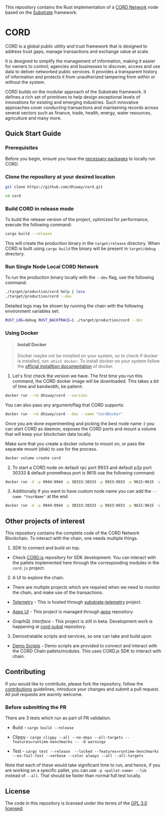 This repository contains the Rust implementation of a [CORD Network][cord-homepage] node based on the [Substrate][substrate-homepage] framework.

# CORD

CORD is a global public utility and trust framework that is designed to address trust gaps, manage transactions and exchange value at scale.

It is designed to simplify the management of information, making it easier for owners to control; agencies and businesses to discover, access and use data to deliver networked public services. It provides a transparent history of information and protects it from unauthorized tampering from within or without the system.

CORD builds on the modular approach of the Substrate framework. It defines a rich set of primitives to help design exceptional levels of innovations for existing and emerging industries. Such innovative approaches cover conducting transactions and maintaining records across several sectors such as finance, trade, health, energy, water resources, agriculture and many more.

## Quick Start Guide

### Prerequisites

Before you begin, ensure you have the [necessary packages](/docs/installation.md) to locally run CORD.

### Clone the repository at your desired location

```sh
git clone https://github.com/dhiway/cord.git

cd cord
```

### Build CORD in release mode

To build the release version of the project, optimized for performance, execute the following command:

```bash
cargo build --release
```

This will create the production binary in the `target/release` directory.
When CORD is built using `cargo build` the binary will be present in `target/debug` directory.

### Run Single Node Local CORD Network

To run the production binary locally with the `--dev` flag, use the following command:

```bash
./target/production/cord help | less
./target/production/cord --dev
```

Detailed logs may be shown by running the chain with the following environment variables set:

```bash
RUST_LOG=debug RUST_BACKTRACE=1 ./target/production/cord --dev
```

### Using Docker

> #### Install Docker
>
>  Docker maybe not be installed on your system, so to check if docker is installed, run: `which docker`. To install docker on your system follow the [official installtion documentation](https://docs.docker.com/engine/install/) of docker.


1. Let's first check the version we have. The first time you run this command, the CORD docker image will be downloaded. This takes a bit of time and bandwidth, be patient:

```bash
docker run --rm dhiway/cord --version
```

You can also pass any argument/flag that CORD supports:

```bash
docker run --rm dhiway/cord --dev --name "CordDocker"
```

Once you are done experimenting and picking the best node name :) you can start CORD as daemon, exposes the CORD ports and mount a volume that will keep your blockchain data locally.

Make sure that you create a docker volume to mount on, or pass the separate mount (disk) to use for the process.

```sh
docker volume create cord
```

2. To start a CORD node on default rpc port 9933 and default p2p port 30333 & default prometheus port is 9615 use the following command:

```bash
docker run -d -p 9944:9944 -p 30333:30333 -p 9933:9933 -p 9615:9615 -v cord:/data dhiway/cord:develop --dev --rpc-external --rpc-cors all
```

3. Additionally if you want to have custom node name you can add the `--name "YourName"` at the end

```bash
docker run -d -p 9944:9944 -p 30333:30333 -p 9933:9933 -p 9615:9615 -v cord:/data dhiway/cord --dev --rpc-external --rpc-cors all --name "CordDocker"
```


## Other projects of interest

This repository contains the complete code of the CORD Network Blockchain. To interact with the chain, one needs multiple things.

1. SDK to connect and build on top.

  - Check [CORD.js](https://github.com/dhiway/cord.js) repository for SDK development. You can interact with the pallets implemented here through the corresponding modules in the `cord.js` project.

2. A UI to explore the chain.

  - There are multiple projects which are required when we need to monitor the chain, and make use of the transactions.

  - [Telemetry](https://telemetry.cord.network) - This is hosted through [substrate-telemetry](https://github.com/dhiway/substrate-telemetry) project.

  - [Apps UI](https://apps.cord.network) - This project is managed through [apps](https://github.com/dhiway/apps) repository.

  - *GraphQL Interface* - This project is still in beta. Development work is happening at [cord-subql](https://github.com/dhiway/cord-subql) repository.

3. Demostratable scripts and services, so one can take and build upon

  - [Demo Scripts](https://github.com/dhiway/cord-demo-scripts) - Demo scripts are provided to connect and interact with the CORD Chain pallets/modules. This uses CORD.js SDK to interact with chain.


## Contributing

If you would like to contribute, please fork the repository, follow the [contributions] guidelines, introduce your changes and submit a pull request. All pull requests are warmly welcome.

### Before submitting the PR

There are 3 tests which run as part of PR validation.

* Build - `cargo build --release`

* Clippy - `cargo clippy --all --no-deps --all-targets --features=runtime-benchmarks -- -D warnings`

* Test - `cargo test --release  --locked --features=runtime-benchmarks --no-fail-fast --verbose --color always --all --all-targets`

Note that each of these would take significant time to run, and hence, if you are working on a specific pallet, you can use `-p <pallet-name> --lib` instead of `--all`. That should be faster than normal full test locally.


## License

The code in this repository is licensed under the terms of the [GPL 3.0 licensed](LICENSE-GPL3).

[cord-homepage]: https://cord.network
[substrate-homepage]: https://substrate.io
[contributions]: ./CONTRIBUTING.md
[discord]: https://discord.gg/bcwZFznb7Z
